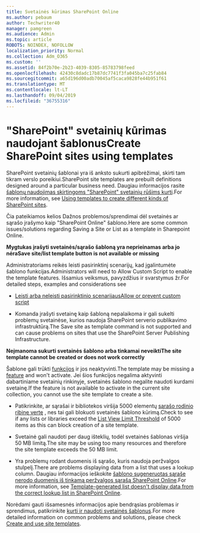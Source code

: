 ```yaml
---
title: Svetainės kūrimas SharePoint Online
ms.author: pebaum
author: Techwriter40
manager: pamgreen
ms.audience: Admin
ms.topic: article
ROBOTS: NOINDEX, NOFOLLOW
localization_priority: Normal
ms.collection: Adm_O365
ms.custom: ''
ms.assetid: 84f2b70e-2b23-4039-8305-85783798feed
ms.openlocfilehash: 42430c8dadc17b87dc7741f3fa045ba7c25fab84
ms.sourcegitcommit: a65d196d00adb70045af5caca9828fe44b951f61
ms.translationtype: MT
ms.contentlocale: lt-LT
ms.lasthandoff: 09/04/2019
ms.locfileid: "36755316"
---
```

# <a name="create-sharepoint-sites-using-templates"></a><span data-ttu-id="2d112-102">"SharePoint" svetainių kūrimas naudojant šablonus</span><span class="sxs-lookup"><span data-stu-id="2d112-102">Create SharePoint sites using templates</span></span>

<span data-ttu-id="2d112-103">SharePoint svetainių šablonai yra iš anksto sukurti apibrėžimai, skirti tam tikram verslo poreikiui.</span><span class="sxs-lookup"><span data-stu-id="2d112-103">SharePoint site templates are prebuilt definitions designed around a particular business need.</span></span> <span data-ttu-id="2d112-104">Daugiau informacijos rasite [šablonų naudojimas skirtingoms "SharePoint" svetainių rūšims kurti](https://support.office.com/article/using-templates-to-create-different-kinds-of-sharepoint-sites-449eccec-ff99-4cf3-b62e-dcfee37e8da4).</span><span class="sxs-lookup"><span data-stu-id="2d112-104">For more information, see [Using templates to create different kinds of SharePoint sites](https://support.office.com/article/using-templates-to-create-different-kinds-of-sharepoint-sites-449eccec-ff99-4cf3-b62e-dcfee37e8da4).</span></span>

<span data-ttu-id="2d112-105">Čia pateikiamos kelios Dažnos problemos/sprendimai dėl svetainės ar sąrašo įrašymo kaip "SharePoint Online" šablono.</span><span class="sxs-lookup"><span data-stu-id="2d112-105">Here are some common issues/solutions regarding Saving a Site or List as a template in Sharepoint Online.</span></span> 

<span data-ttu-id="2d112-106">**Mygtukas įrašyti svetainės/sąrašo šabloną yra neprieinamas arba jo nėra**</span><span class="sxs-lookup"><span data-stu-id="2d112-106">**Save site/list template button is not available or missing**</span></span>

<span data-ttu-id="2d112-107">Administratoriams reikės leisti pasirinktinį scenarijų, kad įgalintumėte šablono funkcijas.</span><span class="sxs-lookup"><span data-stu-id="2d112-107">Administrators will need to Allow Custom Script to enable the template features.</span></span> <span data-ttu-id="2d112-108">Išsamius veiksmus, pavyzdžius ir svarstymus žr.</span><span class="sxs-lookup"><span data-stu-id="2d112-108">For detailed steps, examples and considerations see</span></span> 

- [<span data-ttu-id="2d112-109">Leisti arba neleisti pasirinktinio scenarijaus</span><span class="sxs-lookup"><span data-stu-id="2d112-109">Allow or prevent custom script</span></span>](https://docs.microsoft.com/sharepoint/allow-or-prevent-custom-script)

- <span data-ttu-id="2d112-110">Komanda įrašyti svetainę kaip šabloną nepalaikoma ir gali sukelti problemų svetainėse, kurios naudoja SharePoint serverio publikavimo infrastruktūrą.</span><span class="sxs-lookup"><span data-stu-id="2d112-110">The Save site as template command is not supported and can cause problems on sites that use the SharePoint Server Publishing Infrastructure.</span></span>

<span data-ttu-id="2d112-111">**Neįmanoma sukurti svetainės šablono arba tinkamai neveikti**</span><span class="sxs-lookup"><span data-stu-id="2d112-111">**The site template cannot be created or does not work correctly**</span></span>

<span data-ttu-id="2d112-112">Šablone gali trūkti [funkcijos](https://social.technet.microsoft.com/wiki/contents/articles/14423.sharepoint-2013-existing-features-guid.aspx) ir jos neaktyvinti.</span><span class="sxs-lookup"><span data-stu-id="2d112-112">The template may be missing a [feature](https://social.technet.microsoft.com/wiki/contents/articles/14423.sharepoint-2013-existing-features-guid.aspx) and won't activate.</span></span> <span data-ttu-id="2d112-113">Jei šios funkcijos negalima aktyvinti dabartiniame svetainių rinkinyje, svetainės šablono negalite naudoti kurdami svetainę.</span><span class="sxs-lookup"><span data-stu-id="2d112-113">If the feature is not available to activate in the current site collection, you cannot use the site template to create a site.</span></span>

- <span data-ttu-id="2d112-114">Patikrinkite, ar sąrašai ir bibliotekos viršija 5000 elementų [sąrašo rodinio ribinę vertę](https://support.office.com/article/Manage-large-lists-and-libraries-in-SharePoint-B8588DAE-9387-48C2-9248-C24122F07C59) , nes tai gali blokuoti svetainės šablono kūrimą.</span><span class="sxs-lookup"><span data-stu-id="2d112-114">Check to see if any lists or libraries exceed the [List View Limit Threshold](https://support.office.com/article/Manage-large-lists-and-libraries-in-SharePoint-B8588DAE-9387-48C2-9248-C24122F07C59) of 5000 items as this can block creation of a site template.</span></span>

- <span data-ttu-id="2d112-115">Svetainė gali naudoti per daug išteklių, todėl svetainės šablonas viršija 50 MB limitą.</span><span class="sxs-lookup"><span data-stu-id="2d112-115">The site may be using too many resources and therefore the site template exceeds the 50 MB limit.</span></span>


- <span data-ttu-id="2d112-116">Yra problemų rodant duomenis iš sąrašo, kuris naudoja peržvalgos stulpelį.</span><span class="sxs-lookup"><span data-stu-id="2d112-116">There are problems displaying data from a list that uses a lookup column.</span></span> <span data-ttu-id="2d112-117">Daugiau informacijos ieškokite [šablono sugeneruotas sąraše nerodo duomenis iš tinkamą peržvalgos sąrašą SharePoint Online](https://docs.microsoft.com/sharepoint/support/lists-and-libraries/template-generated-list-incorrect-data).</span><span class="sxs-lookup"><span data-stu-id="2d112-117">For more information, see [Template-generated list doesn't display data from the correct lookup list in SharePoint Online](https://docs.microsoft.com/sharepoint/support/lists-and-libraries/template-generated-list-incorrect-data).</span></span>

<span data-ttu-id="2d112-118">Norėdami gauti išsamesnės informacijos apie bendrąsias problemas ir sprendimus, patikrinkite [kurti ir naudoti svetainės šablonus](https://support.office.com/article/Create-and-use-site-templates-60371B0F-00E0-4C49-A844-34759EBDD989).</span><span class="sxs-lookup"><span data-stu-id="2d112-118">For more detailed information on common problems and solutions, please check [Create and use site templates](https://support.office.com/article/Create-and-use-site-templates-60371B0F-00E0-4C49-A844-34759EBDD989).</span></span>




